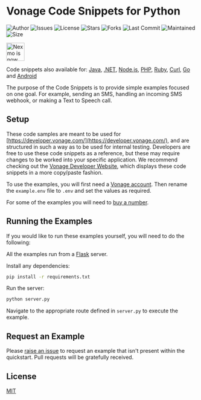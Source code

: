 # Vonage Code Snippets for Python

![Author](https://img.shields.io/badge/author-Vonage-orange)
![Issues](https://img.shields.io/github/issues/Vonage/vonage-python-code-snippets)
![License](https://img.shields.io/github/license/Vonage/vonage-python-code-snippets)
![Stars](https://img.shields.io/github/stars/Vonage/vonage-python-code-snippets)
![Forks](https://img.shields.io/github/forks/Vonage/vonage-python-code-snippets)
![Last Commit](https://img.shields.io/github/last-commit/Vonage/vonage-python-code-snippets)
![Maintained](https://img.shields.io/maintenance/yes/2020)
![Size](https://img.shields.io/github/repo-size/Vonage/vonage-python-code-snippets)

<img src="https://developer.nexmo.com/assets/images/Vonage_Nexmo.svg" height="48px" alt="Nexmo is now known as Vonage" />

Code snippets also available for: [Java](https://github.com/nexmo/nexmo-java-code-snippets), [.NET](https://github.com/nexmo/nexmo-dotnet-code-snippets), [Node.js](https://github.com/nexmo/nexmo-node-code-snippets), [PHP](https://github.com/nexmo/nexmo-php-code-snippets), [Ruby](https://github.com/nexmo/nexmo-ruby-code-snippets), [Curl](https://github.com/Nexmo/nexmo-curl-code-snippets), [Go](https://github.com/Vonage/vonage-go-code-snippets) and [Android](https://github.com/nexmo-community/quickstart-android)

The purpose of the Code Snippets is to provide simple examples focused
on one goal. For example, sending an SMS, handling an incoming SMS webhook,
or making a Text to Speech call.

## Setup

These code samples are meant to be used for [https://developer.vonage.com/](https://developer.vonage.com/), and are structured in such a way as to be used for internal testing. Developers are free to use these code snippets as a reference, but these may require changes to be worked into your specific application. We recommend checking out the [Vonage Developer Website](https://developer.vonage.com/), which displays these code snippets in a more copy/paste fashion.

To use the examples, you will first need a [Vonage account][sign-up]. Then rename
the `example.env` file to `.env` and set the values as required.

For some of the examples you will need to [buy a number][buy-number].

## Running the Examples

If you would like to run these examples yourself, you will need to do the following:

All the examples run from a [Flask](http://flask.pocoo.org/) server.

Install any dependencies:


```sh
pip install -r requirements.txt
```

Run the server:

```sh
python server.py
```

Navigate to the appropriate route defined in `server.py` to execute the example.

## Request an Example

Please [raise an issue](https://github.com/Vonage/vonage-python-code-snippets/issues) to request an example that isn't present within the quickstart. Pull requests will be gratefully received.

## License

[MIT](LICENSE)

[sign-up]: https://dashboard.nexmo.com/sign-up
[buy-number]: https://dashboard.nexmo.com/buy-numbers
